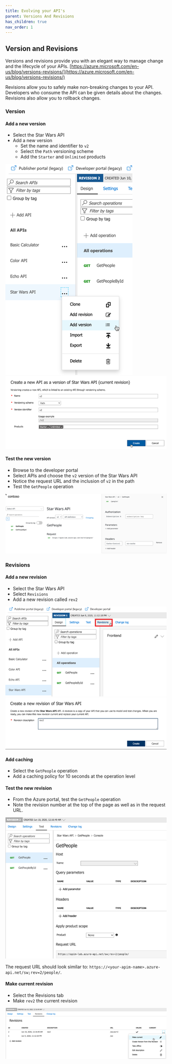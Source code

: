 ```yaml
---
title: Evolving your API's
parent: Versions And Revisions
has_children: true
nav_order: 1
---
```


## Version and Revisions

Versions and revisions provide you with an elegant way to manage change and the lifecycle of your APIs. [https://azure.microsoft.com/en-us/blog/versions-revisions/](https://azure.microsoft.com/en-us/blog/versions-revisions/)

Revisions allow you to safely make non-breaking changes to your API. Developers who consume the API can be given details about the changes. Revisions also allow you to rollback changes.

### Version

#### Add a new version

- Select the Star Wars API
- Add a new version
  - Set the name and identifier to `v2`
  - Select the `Path` versioning scheme
  - Add the `Starter` and `Unlimited` products

![Revisions](../../assets/images/APIMVersionsAdd.png)
![Revisions](../../assets/images/APIMVersionsCreate.png)

#### Test the new version

- Browse to the developer portal
- Select APIs and choose the `v2` version of the Star Wars API
- Notice the request URL and the inclusion of `v2` in the path
- Test the `GetPeople` operation

![Revisions](../../assets/images/APIMVersionsDevPortal.png)


### Revisions

#### Add a new revision

- Select the Star Wars API
- Select `Revisions`
- Add a new revision called `rev2`

![Revisions](../../assets/images/APIMRevisionsMenu.png)
![Revisions](../../assets/images/APIMRevisionsCreate.png)

#### Add caching

- Select the `GetPeople` operation
- Add a caching policy for 10 seconds at the operation level

#### Test the new revision

- From the Azure portal, test the `GetPeople` operation
- Note the revision number at the top of the page as well as in the request URL.

![Revisions](../../assets/images/APIMRevisionsTest.png)

The request URL should look similar to: `https://<your-apim-name>.azure-api.net/sw;rev=2/people/`.

#### Make current revision

- Select the Revisions tab
- Make `rev2` the current revision

![Revisions](../../assets/images/APIMRevisionsMakeCurrent.png)



